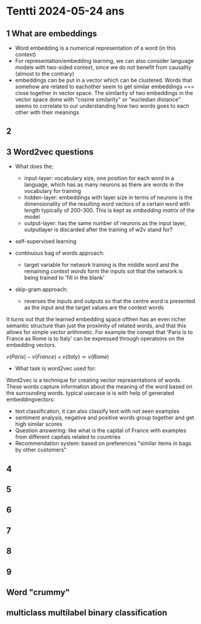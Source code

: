 # Tentti 2024-05-24 ans

## 1 What are embeddings

* Word embedding is a numerical representation of a word (in this context)
* For representation/embedding learning, we can also consider language models with two-sided context, since we do not benefit from causality (almost to the contrary)
* embeddings can be put in a vector which can be clustered. Words that somehow are related to eachother seem to get similar embeddings === close together in vector space. The similarity of two embeddings in the vector space done with "cosine similarity" or "eucledian distance" seems to correlate to our understanding how two words goes to each other with their meanings

## 2

## 3 Word2vec questions

* What does the;
  * input-layer: vocabulary size, one position for each word in a language, which has as many neurons as there are words in the vocabulary for training
  * hidden-layer: embeddings with layer size in terms of neurons is the dimensionality of the resulting word vectors of a certain word with length typically of 200-300. This is kept as _embedding matrix_ of the model
  * output-layer: has the same number of neurons as the input layer, outputlayer is discarded after the training of w2v
  stand for?

* self-supervised learning
* continuous bag of words approach:
  * target variable for network training is the middle word and the remaining _context words_ form the inputs sot that the network is being trained to 'fill in the blank'
* skip-gram approach:
  * reverses the inputs and outputs so that the centre word is presented as the input and the target values are the context words

It turns out that the learned embedding space ofthen has an even richer semantic structure than just the proximity of related words, and that this allows for simple vector arithmetic. For example the conept that 'Paris is to France as Rome is to Italy' can be expressed through operatoins on the embedding vectors.

$v(Paris) - v(France) + v(Italy) ≃ v(Rome)$

* What task is word2vec used for:

Word2vec is a technique for creating vector representations of words. These words capture information about the meaning of the word based on the surrounding words. typical usecase is is with help of generated embeddingvectors:

* text classification, it can also classify text with not seen examples
* sentiment analysis, negative and positive words group together and get high similar scores
* Question answering: like what is the capital of France with examples from different capitals related to countries
* Recommendation system: based on preferences "similar items in bags by other customers"


## 4

## 5

## 6

## 7

## 8

## 9

## Word "crummy"

## multiclass multilabel binary classification

